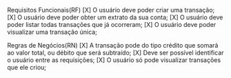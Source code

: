Requisitos Funcionais(RF)
[X] O usuário deve poder criar uma transação;
[X] O usuário deve poder obter um extrato da sua conta;
[X] O usuário deve poder listar todas transações que já ocorreram;
[X] O usuário deve poder visualizar uma transação única;

Regras de Negócios(RN)
[X] A transação pode do tipo crédito que somará ao valor total, ou débito que será subtraído;
[X] Deve ser possível identificar o usuário entre as requisições;
[X] O usuário só pode visualizar transações que ele criou;
